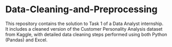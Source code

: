 # Data-Cleaning-and-Preprocessing
This repository contains the solution to Task 1 of a Data Analyst internship. It includes a cleaned version of the Customer Personality Analysis dataset from Kaggle, with detailed data cleaning steps performed using both Python (Pandas) and Excel.
